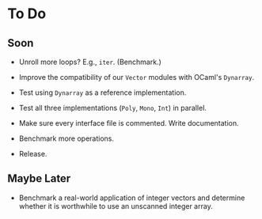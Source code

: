 # To Do

## Soon

* Unroll more loops? E.g., `iter`. (Benchmark.)

* Improve the compatibility of our `Vector` modules with OCaml's `Dynarray`.

* Test using `Dynarray` as a reference implementation.

* Test all three implementations (`Poly`, `Mono`, `Int`) in parallel.

* Make sure every interface file is commented. Write documentation.

* Benchmark more operations.

* Release.

## Maybe Later

* Benchmark a real-world application of integer vectors and determine
  whether it is worthwhile to use an unscanned integer array.
